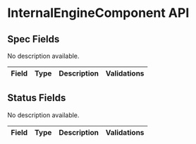 # InternalEngineComponent API

## Spec Fields

No description available.

| Field | Type | Description | Validations |
|:---|---|---|---|
## Status Fields

No description available.

| Field | Type | Description | Validations |
|:---|---|---|---|
